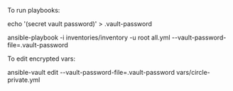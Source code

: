To run playbooks:

  echo '(secret vault password)' > .vault-password

  ansible-playbook -i inventories/inventory -u root all.yml --vault-password-file=.vault-password


To edit encrypted vars:

  ansible-vault edit --vault-password-file=.vault-password vars/circle-private.yml

